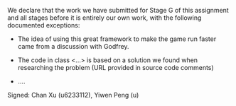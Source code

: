 We declare that the work we have submitted for Stage G of this assignment and all stages before it is entirely our own work, with the following documented exceptions:

* The idea of using this great framework to make the game run faster came from a discussion with Godfrey.

* The code in class <...> is based on a solution we found when researching the problem (URL provided in source code comments)

* ....

Signed: Chan Xu (u6233112), Yiwen Peng (u)
